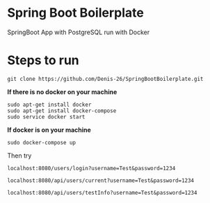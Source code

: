 # Spring Boot Boilerplate
SpringBoot App with PostgreSQL run with Docker

# Steps to run

```
git clone https://github.com/Denis-26/SpringBootBoilerplate.git
```

**If there is no docker on your machine**
```
sudo apt-get install docker
sudo apt-get install docker-compose
sudo service docker start
```

**If docker is on your machine**
```
sudo docker-compose up
```

Then try

    localhost:8080/users/login?username=Test&password=1234
    
    localhost:8080/api/users/current?username=Test&password=1234
    
    localhost:8080/api/users/testInfo?username=Test&password=1234
